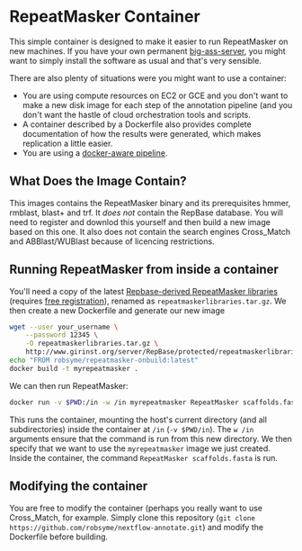 # RepeatMasker Container

This simple container is designed to make it easier to run
RepeatMasker on new machines. If you have your own permanent 
[big-ass-server](http://jermdemo.blogspot.ca/2011/06/big-ass-servers-and-myths-of-clusters.html),
you might want to simply install the software as usual and that's very
sensible.

There are also plenty of situations were you might want to use a
container:

* You are using compute resources on EC2 or GCE and you don't want to
make a new disk image for each step of the annotation pipeline (and
you don't want the hastle of cloud orchestration tools and scripts.
* A container described by a Dockerfile also provides complete
documentation of how the results were generated, which makes
replication a little easier.
* You are using a [docker-aware pipeline](http://nextflow.io/).

## What Does the Image Contain?

This images contains the RepeatMasker binary and its prerequisites
hmmer, rmblast, blast+ and trf. It *does not* contain the RepBase
database. You will need to register and downlod this yourself and then
build a new image based on this one. It also does not contain the
search engines Cross_Match and ABBlast/WUBlast because of licencing
restrictions.

## Running RepeatMasker from inside a container

You'll need a copy of the latest
[Repbase-derived RepeatMasker libraries](http://www.girinst.org/server/RepBase/index.php)
(requires
[free registration](http://www.girinst.org/accountservices/register.php)),
renamed as `repeatmaskerlibraries.tar.gz`. We then create a new
Dockerfile and generate our new image

```sh
wget --user your_username \
    --password 12345 \
    -O repeatmaskerlibraries.tar.gz \
    http://www.girinst.org/server/RepBase/protected/repeatmaskerlibraries/repeatmaskerlibraries-20140131.tar.gz
echo "FROM robsyme/repeatmasker-onbuild:latest"
docker build -t myrepeatmasker .
```

We can then run RepeatMasker:

```sh
docker run -v $PWD:/in -w /in myrepeatmasker RepeatMasker scaffolds.fasta
```

This runs the container, mounting the host's current directory (and
all subdirectories) inside the container at `/in` (`-v $PWD/in`). The `w
/in` arguments ensure that the command is run from this new
directory. We then specify that we want to use the `myrepeatmasker`
image we just created. Inside the container, the command `RepeatMasker
scaffolds.fasta` is run.

## Modifying the container

You are free to modify the container (perhaps you really want to use
Cross_Match, for example. Simply clone this repository (`git clone
https://github.com/robsyme/nextflow-annotate.git`) and modify the
Dockerfile before building.
